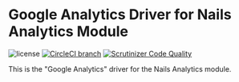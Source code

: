 # Google Analytics Driver for Nails Analytics Module

![license](https://img.shields.io/badge/license-MIT-green.svg)
[![CircleCI branch](https://img.shields.io/circleci/project/github/nails/driver-analytics-google.svg)](https://circleci.com/gh/nails/driver-analytics-google)
[![Scrutinizer Code Quality](https://scrutinizer-ci.com/g/nails/driver-analytics-google/badges/quality-score.png)](https://scrutinizer-ci.com/g/nails/driver-analytics-google)

This is the "Google Analytics" driver for the Nails Analytics module.
